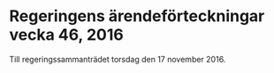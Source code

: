 # Regeringens ärendeförteckningar vecka 46, 2016

Till regeringssammanträdet torsdag den 17 november 2016\.
